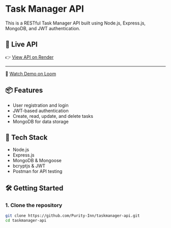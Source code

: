 # Task Manager API

This is a RESTful Task Manager API built using Node.js, Express.js, MongoDB, and JWT authentication.
## 🔗 Live API

👉 [View API on Render](https://dashboard.render.com/web/srv-d0rieqndiees73c2lq00/deploys/dep-d0rieqvdiees73c2lq5g)

---
🎥 [Watch Demo on Loom](https://www.loom.com/share/your-demo-id)

## 📦 Features

- User registration and login
- JWT-based authentication
- Create, read, update, and delete tasks
- MongoDB for data storage

## 🚀 Tech Stack

- Node.js
- Express.js
- MongoDB & Mongoose
- bcryptjs & JWT
- Postman for API testing

## 🛠️ Getting Started

### 1. Clone the repository

```bash
git clone https://github.com/Purity-Inn/taskmanager-api.git
cd taskmanager-api
